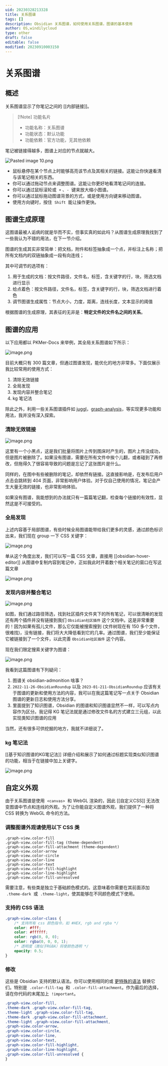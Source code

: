 ```yaml
---
uid: 20230328213328
title: 关系图谱
tags: []
description: Obsidian 关系图谱，如何使用关系图谱，图谱的基本使用
author: OS,windilycloud
type: other
draft: false
editable: false
modified: 20230910003150
---
```


# 关系图谱

## 概述

关系图谱显示了你笔记之间的 [[内部链接]]。

> [!Note] 功能名片
> - 功能名称：关系图谱
> - 功能状态：默认功能
> - 功能依赖：官方功能，无其他依赖

笔记被链接得越多，图谱上对应的节点就越大。

![Pasted image 10.png](https://cdn.pkmer.cn/images/bd58a9b1a784c104507f543f372be784_MD5.png!pkmer)

- 鼠标悬停在某个节点上时能够高亮该节点及其相关的链接。这能让你快速看清与该笔记相关的东西。
- 你可以通过拖动节点来调整图谱。这能让你更好地看清笔记间的连接。
- 你可以通过鼠标滚轮或  `+` 、`-`  键来放大缩小图谱。
- 你可以通过鼠标拖动图谱背景的方式，或是使用方向键来移动图谱。
- 使用方向键时，按住  `Shift`  能让操作更快。

## 图谱生成原理

这图谱最被人诟病的就是华而不实，但事实真的如此吗？从图谱生成原理我找到了一些我认为不错的用法，在下一节介绍。

图谱的生成其实非常简单：把文档，附件和标签抽象成一个点，并标注上名称；把所有文档内的双链抽象成一段有向连线；

其中可调节的选项有：

1. 用于生成的文档：按文件路径，文件名，标签，含关键字的行，块，筛选文档进行显示
2. 给点着色：按文件路径，文件名，标签，含关键字的行，块，筛选文档进行着色
3. 调节图谱生成属性：节点大小，力度，距离，连线长度，文本显示的阈值

根据图谱的生成原理，其表征的无非是：**特定文件的文件名之间的关系**。

## 图谱的应用

以下应用都以 PKMer-Docs 来举例，其全局关系图谱如下所示：

![image.png](https://cdn.pkmer.cn/images/20230525104002.png!pkmer)

目前大概只有 300 篇文章，但通过图谱发现，能优化的地方非常多。下面仅展示我比较常用的使用方式：

1. 清除无效链接
2. 全局发现
3. 发现内容并整合笔记
4. kg 笔记法

除此之外，利用一些关系图谱插件如 [juggl](https://github.com/HEmile/juggl)，[graph-analysis](https://github.com/SkepticMystic/graph-analysis)，等实现更多功能和用法，我并没有深入探索。

### 清除无效链接

![image.png](https://cdn.pkmer.cn/images/20230525104720.png!pkmer)

这里有一个小黑点，这是我们批量将图片上传到图床时产生的，图片上传没成功，但是图片被删除了。如果没有图谱，需要在所有文件中挨个儿翻，或者碰到了再修改，但拖得久了很容易导致的问题是忘记了这张图片是什么。

同样的，在图中有些被删除的笔记，却依然有链接。这直接影响是，在发布后用户点击会跳转到 404 页面，非常影响用户体验。对于仅自己使用的情况，笔记会产生大量无效的链接，也非常影响体验。

如果没有图谱，我能想到的办法就只有一篇篇笔记翻，检查每个链接的有效性，显然这是不可接受的。

### 全局发现

上述内容基于局部图谱，有些时候全局图谱能带给我们更多的灵感，通过颜色标识出来，我们现在 group 一下 CSS 关键字：

![image.png](https://cdn.pkmer.cn/images/20230525112408.png!pkmer)

单从这个角度出发，我们可以写一篇 CSS 文章，直接用 [[obsidian-hover-editor]] 从图谱中复制内容到笔记中，正如我此时开着数个相关笔记的窗口在写这篇文章

![image.png](https://cdn.pkmer.cn/images/20230525114108.png!pkmer)

### 发现内容并整合笔记

![image.png](https://cdn.pkmer.cn/images/20230525105457.png!pkmer)

如图，我们通过路径筛选，找到社区插件文件夹下的所有笔记，可以很清晰的发现还有两个插件并没有链接到我们 `Obsidian社区插件` 这个文档中。这是非常重要的！因为如果有孤儿文件，那么它仅能被搜索搜到 (文件树现在有 150 多个文件，很难找)，没有链接，我们将大大降低看到它的几率。通过图谱，我们至少能保证它被链接到了一个文件，以此完善 `Obsidian社区插件` 这个内容。

现在我们限定搜索关键字为图谱：

![image.png](https://cdn.pkmer.cn/images/20230525110730.png!pkmer)

我看到这篇图谱有下列疑问：

1. 图谱关 obsidian-admonition 啥事？
2. `2022-11-26-ObsidianRoundup` 以及 `2023-01-211-ObsidianRoundup` 应该有关于图谱的更新和使用方法的内容，我可以在我这篇笔记写一点关于 Obsidian 图谱的更新日志和使用方法分享。
3. 里面提到了知识图谱，Obsidian 的图谱和知识图谱显然不一样，可以写点内容作为区分。我记得 KG 笔记法就是通过修改文件名的方式建立三元组，以此实现类知识图谱的应用

当然，还有很多可供挖掘的地方，我就不详细说了。

### kg 笔记法

[[基于知识图谱的KG笔记法]] 详细介绍和展示了如何通过标题实现类似知识图谱的功能，相当于在链接中加上关键字。

![image.png](https://cdn.pkmer.cn/images/d6637e5b661dc348d7d86a02abd070cd_MD5.png!pkmer)

## 自定义外观

由于关系图谱是使用  `<canvas>`  和 WebGL 渲染的，因此 [[自定义CSS]] 无法改变图谱中节点和连线的外观。为了让你能自定义图谱外观，我们提供了一种将 CSS 转换为 WebGL 命令的方法。

### 调整图谱外观请使用以下 CSS 类

```
.graph-view.color-fill
.graph-view.color-fill-tag (theme-dependent)
.graph-view.color-fill-attachment (theme-dependent)
.graph-view.color-arrow
.graph-view.color-circle
.graph-view.color-line
.graph-view.color-text
.graph-view.color-fill-highlight
.graph-view.color-line-highlight
.graph-view.color-fill-unresolved
```

需要注意，有些类是独立于基础颜色模式的。这意味着你需要在其前面添加  `.theme-dark`  或  `.theme-light`，使其能够在不同颜色模式下使用。

### 支持的 CSS 语法

```css
.graph-view.color-class {
    /* 支持所有 css 颜色指令，如 #HEX, rgb and rgba */
    color: #fff;
    color: #ffffff;
    color: rgb(0, 0, 0);
    color: rgba(0, 0, 0, 1);
    /* 透明度（类似于RGBA）将使颜色透明 */
    opacity: 0.5;
}
```

### 修改

这些是 Obsidian 支持的默认语法。你可以使用相同的或 [更特殊的语法](https://developer.mozilla.org/en-US/docs/Web/CSS/Specificity) 替换它们。特别是  `.color-fill-tag`  和  `.color-fill-attachment`。作为最后的选择，请在你代码的末尾加上  `!important`。

```css
.graph-view.color-fill,
.theme-dark .graph-view.color-fill-tag,
.theme-light .graph-view.color-fill-tag,
.theme-dark .graph-view.color-fill-attachment,
.theme-light .graph-view.color-fill-attachment,
.graph-view.color-arrow,
.graph-view.color-circle,
.graph-view.color-line,
.graph-view.color-text,
.graph-view.color-fill-highlight,
.graph-view.color-line-highlight,
.graph-view.color-fill-unresolved {
}
```